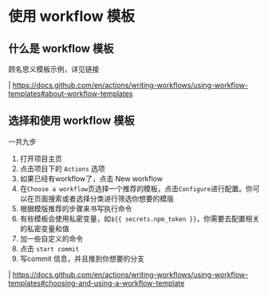 # 使用 workflow 模板
## 什么是 workflow 模板
顾名思义模板示例，详见链接

| https://docs.github.com/en/actions/writing-workflows/using-workflow-templates#about-workflow-templates
## 选择和使用 workflow 模板
一共九步

1. 打开项目主页
2. 点击项目下的 `Actions` 选项
3. 如果已经有workflow了，点击 New workflow
4. 在`Choose a workflow`页选择一个推荐的模板，点击`Configure`进行配置。你可以在页面搜索或者选择分类进行筛选你想要的模版
5. 根据模版推荐的步骤来书写执行命令
6. 有些模板会使用私密变量，如`${{ secrets.npm_token }}`，你需要去配置相关的私密变量和值
7. 加一些自定义的命令
8. 点击 `start commit`
9. 写commit 信息，并且推到你想要的分支

|  https://docs.github.com/en/actions/writing-workflows/using-workflow-templates#choosing-and-using-a-workflow-template